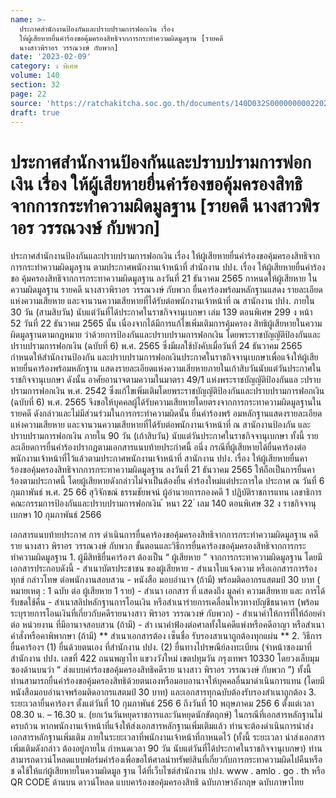 ```yaml
---
name: >-
  ประกาศสำนักงานป้องกันและปราบปรามการฟอกเงิน เรื่อง
  ให้ผู้เสียหายยื่นคำร้องขอคุ้มครองสิทธิจากการกระทำความผิดมูลฐาน [รายคดี
  นางสาวพิราอร วรรณวงษ์ กับพวก]
date: '2023-02-09'
category: ง พิเศษ
volume: 140
section: 32
page: 22
source: 'https://ratchakitcha.soc.go.th/documents/140D032S0000000002202.pdf'
draft: true
---
```


# ประกาศสำนักงานป้องกันและปราบปรามการฟอกเงิน เรื่อง ให้ผู้เสียหายยื่นคำร้องขอคุ้มครองสิทธิจากการกระทำความผิดมูลฐาน [รายคดี นางสาวพิราอร วรรณวงษ์ กับพวก]

ประกาศสำนักงานป้องกันและปราบปรามการฟอกเงิน เรื่อง ให้ผู้เสียหายยื่นคำร้องขอคุ้มครองสิทธิจากการกระทำความผิดมูลฐาน ตามประกาศพนักงานเจ้าหน้าที่ สำนักงาน ปปง. เรื่อง ให้ผู้เสียหายยื่นคำร้อง ขอ คุ้มครองสิทธิจากการกระทาความผิดมูลฐาน ลงวันที่ 21 ธันวาคม 2565 กาหนดให้ผู้เสียหาย ในความผิดมูลฐาน รายคดี นางสาวพิราอร วรรณวงษ์ กับพวก ยื่นคาร้องพร้อมหลักฐานแสดง รายละเอียดแห่งความเสียหาย และจานวนความเสียหายที่ได้รับต่อพนักงานเจ้าหน้าที่ ณ สานักงาน ปปง. ภายใน 30 วัน (สามสิบวัน) นับแต่วันที่ได้ประกาศในราชกิจจานุเบกษา เล่ม 139 ตอนพิเศษ 299 ง หน้า 52 วันที่ 22 ธันวาคม 2565 นั้น เนื่องจากได้มีการแก้ไขเพิ่มเติมการคุ้มครอง สิทธิผู้เสียหายในความผิดมูลฐานตามกฎหมาย ว่าด้วยการป้องกันและปราบปรามการฟอกเงิน โดยพระราชบัญญัติป้องกันและปราบปรามการฟอกเงิน (ฉบับที่ 6) พ.ศ. 2565 ซึ่งมีผลใช้บังคับเมื่อวันที่ 24 ธันวาคม 2565 กำหนดให้สำนักงานป้องกัน และปราบปรามการฟอกเงินประกาศในราชกิจจานุเบกษาเพื่อแจ้งให้ผู้เสียหายยื่นคาร้องพร้อมหลักฐาน แสดงรายละเอียดแห่งความเสียหายภายในเก้าสิบวันนับแต่วันประกาศในราชกิจจานุเบกษา ดังนั้น อาศัยอานาจตามความในมาตรา 49/1 แห่งพระราชบัญญัติป้องกันแล ะปราบปรามการฟอกเงิน พ.ศ. 2542 ซึ่งแก้ไขเพิ่มเติมโดยพระราชบัญญัติป้องกันและปราบปรามการฟอกเงิน (ฉบับที่ 6) พ.ศ. 2565 จึงขอให้บุคคลผู้ได้รับความเสียหายโดยตรงจากการกระทาความผิดมูลฐานในรายคดี ดังกล่าวและไม่มีส่วนร่วมในการกระทำความผิดนั้น ยื่นคำร้องพร้ อมหลักฐานแสดงรายละเอียด แห่งความเสียหาย และจานวนความเสียหายที่ได้รับต่อพนักงานเจ้าหน้าที่ ณ สานักงานป้องกัน และปราบปรามการฟอกเงิน ภายใน 90 วัน (เก้าสิบวัน) นับแต่วันประกาศในราชกิจจานุเบกษา ทั้งนี้ รายละเอียดการยื่นคำร้องปรากฏตามเอกสารแนบท้ายประกำศนี้ อนึ่ง กรณีที่ผู้เสียหายได้ยื่นคาร้องต่อพนักงานเจ้าหน้าที่ไว้แล้วตามประกาศพนักงานเจ้าหน้าที่ สานักงาน ปปง. เรื่อง ให้ผู้เสียหายยื่นคาร้องขอคุ้มครองสิทธิจากการกระทาความผิดมูลฐาน ลงวันที่ 21 ธันวาคม 2565 ให้ถือเป็นการยื่นคาร้องตามประกาศนี้ โดยผู้เสียหายดังกล่าวไม่จาเป็นต้องยื่น คำร้องใหม่แต่ประการใด ประกาศ ณ วันที่ 6 กุมภาพันธ์ พ.ศ. 25 66 สุวิจักขณ์ ธรรมชัยพจน์ ผู้อำนวยการกองคดี 1 ปฏิบัติราชการแทน เลขาธิการคณะกรรมการป้องกันและปราบปรามการฟอกเงิน ้ หนา 22 ่ เลม 140 ตอนพิเศษ 32 ง ราชกิจจานุเบกษา 10 กุมภาพันธ์ 2566

เอกสารแนบท้ายประกาศ การ ดำเนินการยื่นคาร้องขอคุ้มครองสิทธิจากการกระทำความผิดมูลฐาน คดีราย นางสาว พิราอร วรรณวงษ์ กับพวก ขั้นตอนและวิธีการยื่นคาร้องขอคุ้มครองสิทธิจากการกระทำความผิดมูลฐาน 1. ผู้มีสิทธิยื่นคาร้องฯ ต้องเป็น “ ผู้เสียหาย ” จากการกระทาความผิดมูลฐาน โดยมีเอกสารประกอบดังนี้ - สำเนาบัตรประชาชน ของผู้เสียหาย - สำเนาใบแจ้งความ หรือเอกสารการร้องทุกข์ กล่าวโทษ ต่อพนักงานสอบสวน - หนังสือ มอบอำนาจ (ถ้ามี) พร้อมติดอากรแสตมป์ 30 บาท ( หมายเหตุ : 1 ฉบับ ต่อ ผู้เสียหาย 1 ราย) - สำเนา เอกสาร ที่ แสดงถึง มูลค่า ความเสียหาย และ การได้รับชดใช้คืน - สำเนาสลิปหลักฐานการโอนเงิน หรือสำเนารำยการเคลื่อนไหวทางบัญชีธนาคาร (พร้อม ระบุรายการโอนเงินที่เกี่ยวกับคดีรายนางสาว พิราอร วรรณวงษ์ กับพวก) - สำเนาคำให้การที่ให้ถ้อยคำต่อ หน่วยงาน ที่มีอานาจสอบสวน (ถ้ามี) - สำ เนาคำฟ้องต่อศาลทั้งในคดีแพ่งหรือคดีอาญา หรือสำเนาคำสั่งหรือคาพิพากษา (ถ้ามี) ** สำเนาเอกสารต้อง เซ็นชื่อ รับรองสาเนาถูกต้องทุกแผ่น ** 2. วิธีการยื่นคาร้องฯ (1) ยื่นด้วยตนเอง ที่สำนักงาน ปปง. (2) ยื่นทางไปรษณีย์ลงทะเบียน (จ่าหน้าซองมาที่ สำนักงาน ปปง. เลขที่ 422 ถนนพญาไท แขวงวังใหม่ เขตปทุมวัน กรุงเทพฯ 10330 โดยวงเล็บมุมซองด้านบนว่า “ ส่งแบบคำร้องขอคุ้มครองสิทธิคดีราย นางสาว พิราอร วรรณวงษ์ กับพวก ”) ทั้งนี้ ท่านสามารถยื่นคำร้องขอคุ้มครองสิทธิด้วยตนเองหรือมอบอานาจให้บุคคลอื่นมาดำเนินการแทน (โดยมีหนังสือมอบอำนาจพร้อมติดอากรแสตมป์ 30 บาท) และเอกสารทุกฉบับต้องรับรองสำเนาถูกต้อง 3. ระยะเวลายื่นคาร้องฯ ตั้งแต่วันที่ 10 กุมภาพันธ์ 256 6 ถึงวันที่ 10 พฤษภาคม 256 6 ตั้งแต่เวลา 08.30 น. – 16.30 น. (ยกเว้นวันหยุดราชการและวันหยุดนักขัตฤกษ์) ในกรณีที่เอกสารหลักฐานไม่ครบถ้วน หากพนักงานเจ้าหน้าที่แจ้งให้ส่งเอกสารหลักฐานเพิ่มเติมแล้ว ท่านจะต้องดำเนินการนำส่งเอกสารหลักฐานเพิ่มเติม ภายในระยะเวลาที่พนักงานเจ้าหน้าที่กาหนดไว้ (ทั้งนี้ ระยะเวลา นำส่งเอกสารเพิ่มเติมดังกล่าว ต้องอยู่ภายใน กำหนดเวลา 90 วัน นับแต่วันที่ได้ประกาศในราชกิจจานุเบกษา) ท่านสามารถดาวน์โหลดแบบฟอร์มคำร้องเพื่อขอให้ศาลนำทรัพย์สินที่เกี่ยวกับการกระทาความผิดไปคืนหรือ ช ดใช้ให้แก่ผู้เสียหายในความผิดมูล ฐาน ได้ที่เว็บไซต์สำนักงาน ปปง. www . amlo . go . th หรือ QR CODE ด้านบน ดาวน์โหลด แบบคาร้องขอคุ้มครองสิทธิ ฉบับภาษาอังกฤษ ฉบับภาษาไทย
